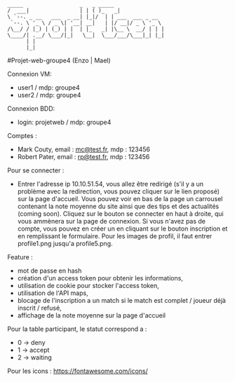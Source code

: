 ```
_____                  _   _ _____  
/  ___|                | | ( )_   _|  
\ `--. _ __   ___  _ __| |_|/  | | ___  ___ _ __  
 `--. \ '_ \ / _ \| '__| __|   | |/ __|/ _ \ '_ \  
/\__/ / |_) | (_) | |  | |_   _| |\__ \  __/ | | |  
\____/| .__/ \___/|_|   \__|  \___/___/\___|_| |_|  
      | |  
      |_|  
```

#Projet-web-groupe4 (Enzo | Mael)

Connexion VM:
 - user1 / mdp: groupe4
 - user2 / mdp: groupe4

Connexion BDD:
 - login: projetweb / mdp: groupe4

Comptes :
 - Mark Couty, email : mc@test.fr, mdp : 123456
 - Robert Pater, email : rp@test.fr, mdp : 123456

Pour se connecter :
 - Entrer l'adresse ip 10.10.51.54, vous allez être redirigé (s'il y a un problème avec la redirection, vous pouvez cliquer sur le lien proposé) sur la page d'accueil. Vous pouvez voir en bas de la page un carrousel contenant la note moyenne du site ainsi que des tips et des actualités (coming soon).
 Cliquez sur le bouton se connecter en haut à droite, qui vous ammènera sur la page de connexion. Si vous n'avez pas de compte, vous pouvez en créer un en cliquant sur le bouton inscription et en remplissant le formulaire.
 Pour les images de profil, il faut entrer profile1.png jusqu'a profile5.png.
 
Feature :
  - mot de passe en hash
  - création d'un access token pour obtenir les informations,
  - utilisation de cookie pour stocker l'access token,
  - utilisation de l'API maps,
  - blocage de l'inscription a un match si le match est complet / joueur déjà inscrit / refusé,
  - affichage de la note moyenne sur la page d'accueil

Pour la table participant, le statut correspond a :
 - 0 -> deny
 - 1 -> accept
 - 2 -> waiting


Pour les icons : https://fontawesome.com/icons/
